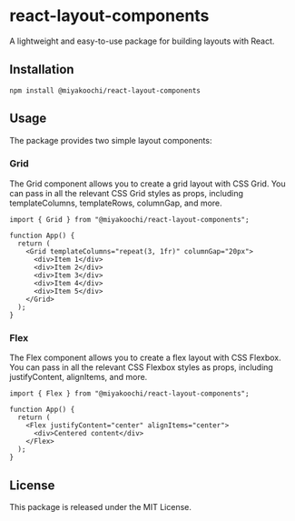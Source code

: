 # react-layout-components

A lightweight and easy-to-use package for building layouts with React.

## Installation

```
npm install @miyakoochi/react-layout-components
```

## Usage

The package provides two simple layout components:

### Grid

The Grid component allows you to create a grid layout with CSS Grid. You can pass in all the relevant CSS Grid styles as props, including templateColumns, templateRows, columnGap, and more.

```tsx
import { Grid } from "@miyakoochi/react-layout-components";

function App() {
  return (
    <Grid templateColumns="repeat(3, 1fr)" columnGap="20px">
      <div>Item 1</div>
      <div>Item 2</div>
      <div>Item 3</div>
      <div>Item 4</div>
      <div>Item 5</div>
    </Grid>
  );
}
```

### Flex

The Flex component allows you to create a flex layout with CSS Flexbox. You can pass in all the relevant CSS Flexbox styles as props, including justifyContent, alignItems, and more.

```tsx
import { Flex } from "@miyakoochi/react-layout-components";

function App() {
  return (
    <Flex justifyContent="center" alignItems="center">
      <div>Centered content</div>
    </Flex>
  );
}
```

## License

This package is released under the MIT License.
